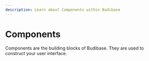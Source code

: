 ```yaml
---
description: Learn about Components within Budibase
---
```


# Components

Components are the building blocks of Budibase. They are used to construct your user interface.

